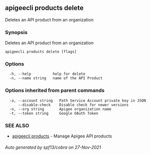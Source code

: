 ## apigeecli products delete

Deletes an API product from an organization

### Synopsis

Deletes an API product from an organization

```
apigeecli products delete [flags]
```

### Options

```
  -h, --help          help for delete
  -n, --name string   name of the API Product
```

### Options inherited from parent commands

```
  -a, --account string   Path Service Account private key in JSON
      --disable-check    Disable check for newer versions
  -o, --org string       Apigee organization name
  -t, --token string     Google OAuth Token
```

### SEE ALSO

* [apigeecli products](apigeecli_products.md)	 - Manage Apigee API products

###### Auto generated by spf13/cobra on 27-Nov-2021
